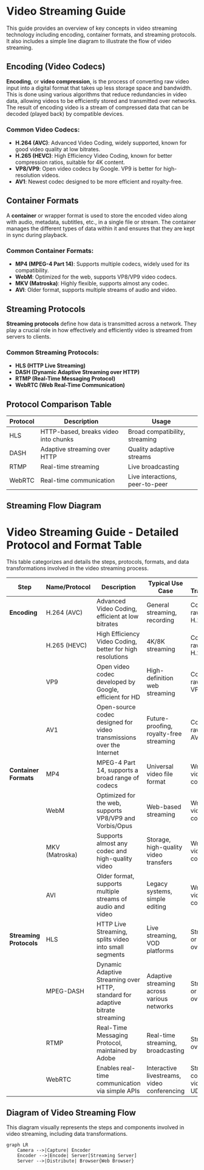 # Video Streaming Guide

This guide provides an overview of key concepts in video streaming technology including encoding, container formats, and streaming protocols. It also includes a simple line diagram to illustrate the flow of video streaming.

## Encoding (Video Codecs)

**Encoding**, or **video compression**, is the process of converting raw video input into a digital format that takes up less storage space and bandwidth. This is done using various algorithms that reduce redundancies in video data, allowing videos to be efficiently stored and transmitted over networks. The result of encoding video is a stream of compressed data that can be decoded (played back) by compatible devices.


### Common Video Codecs:
- **H.264 (AVC)**: Advanced Video Coding, widely supported, known for good video quality at low bitrates.
- **H.265 (HEVC)**: High Efficiency Video Coding, known for better compression ratios, suitable for 4K content.
- **VP8/VP9**: Open video codecs by Google. VP9 is better for high-resolution videos.
- **AV1**: Newest codec designed to be more efficient and royalty-free.

## Container Formats

A **container** or wrapper format is used to store the encoded video along with audio, metadata, subtitles, etc., in a single file or stream. The container manages the different types of data within it and ensures that they are kept in sync during playback.

### Common Container Formats:
- **MP4 (MPEG-4 Part 14)**: Supports multiple codecs, widely used for its compatibility.
- **WebM**: Optimized for the web, supports VP8/VP9 video codecs.
- **MKV (Matroska)**: Highly flexible, supports almost any codec.
- **AVI**: Older format, supports multiple streams of audio and video.

## Streaming Protocols

**Streaming protocols** define how data is transmitted across a network. They play a crucial role in how effectively and efficiently video is streamed from servers to clients.

### Common Streaming Protocols:
- **HLS (HTTP Live Streaming)**
- **DASH (Dynamic Adaptive Streaming over HTTP)**
- **RTMP (Real-Time Messaging Protocol)**
- **WebRTC (Web Real-Time Communication)**

## Protocol Comparison Table

| Protocol | Description                          | Usage                        |
|----------|--------------------------------------|------------------------------|
| HLS      | HTTP-based, breaks video into chunks | Broad compatibility, streaming |
| DASH     | Adaptive streaming over HTTP         | Quality adaptive streams     |
| RTMP     | Real-time streaming                  | Live broadcasting            |
| WebRTC   | Real-time communication              | Live interactions, peer-to-peer |

## Streaming Flow Diagram

# Video Streaming Guide - Detailed Protocol and Format Table

This table categorizes and details the steps, protocols, formats, and data transformations involved in the video streaming process.

| Step                 | Name/Protocol            | Description                                                                                           | Typical Use Case                             | Data Transformation                        |
|----------------------|--------------------------|-------------------------------------------------------------------------------------------------------|----------------------------------------------|--------------------------------------------|
| **Encoding**         | H.264 (AVC)              | Advanced Video Coding, efficient at low bitrates                                                      | General streaming, recording                 | Compresses raw video to H.264 format       |
|                      | H.265 (HEVC)             | High Efficiency Video Coding, better for high resolutions                                             | 4K/8K streaming                              | Compresses raw video to H.265 format       |
|                      | VP9                      | Open video codec developed by Google, efficient for HD                                                | High-definition web streaming                | Compresses raw video to VP9 format         |
|                      | AV1                      | Open-source codec designed for video transmissions over the Internet                                  | Future-proofing, royalty-free streaming      | Compresses raw video to AV1 format         |
| **Container Formats**| MP4                      | MPEG-4 Part 14, supports a broad range of codecs                                                      | Universal video file format                  | Wraps encoded video in MP4 container       |
|                      | WebM                     | Optimized for the web, supports VP8/VP9 and Vorbis/Opus                                               | Web-based streaming                          | Wraps encoded video in WebM container      |
|                      | MKV (Matroska)           | Supports almost any codec and high-quality video                                                      | Storage, high-quality video transfers        | Wraps encoded video in MKV container       |
|                      | AVI                      | Older format, supports multiple streams of audio and video                                            | Legacy systems, simple editing               | Wraps encoded video in AVI container       |
| **Streaming Protocols**| HLS                    | HTTP Live Streaming, splits video into small segments                                                 | Live streaming, VOD platforms                | Streams MP4 or TS segments over HTTP       |
|                      | MPEG-DASH                | Dynamic Adaptive Streaming over HTTP, standard for adaptive bitrate streaming                        | Adaptive streaming across various networks   | Streams MP4 or TS segments over HTTP       |
|                      | RTMP                     | Real-Time Messaging Protocol, maintained by Adobe                                                     | Real-time streaming, broadcasting            | Streams FLV over TCP                       |
|                      | WebRTC                   | Enables real-time communication via simple APIs                                                       | Interactive livestreams, video conferencing  | Streams raw, compressed video over UDP/TCP |

## Diagram of Video Streaming Flow

This diagram visually represents the steps and components involved in video streaming, including data transformations.


```mermaid
graph LR
    Camera -->|Capture| Encoder
    Encoder -->|Encode| Server[Streaming Server]
    Server -->|Distribute| Browser{Web Browser}
```
